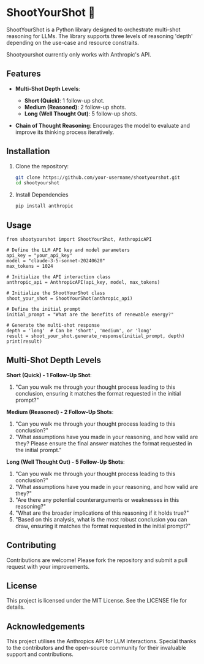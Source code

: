 # ShootYourShot 🧠

ShootYourShot is a Python library designed to orchestrate multi-shot reasoning for LLMs. The library supports three levels of reasoning 'depth' depending on the use-case and resource constraits. 

Shootyourshot currently only works with Anthropic's API.

## Features

- **Multi-Shot Depth Levels**:
  - **Short (Quick)**: 1 follow-up shot.
  - **Medium (Reasoned)**: 2 follow-up shots.
  - **Long (Well Thought Out)**: 5 follow-up shots.

- **Chain of Thought Reasoning**: Encourages the model to evaluate and improve its thinking process iteratively.

## Installation

1. Clone the repository:
   ```sh
   git clone https://github.com/your-username/shootyourshot.git
   cd shootyourshot

2. Install Dependencies
   ```sh
   pip install anthropic
   
## Usage

    
    from shootyourshot import ShootYourShot, AnthropicAPI
    
    # Define the LLM API key and model parameters
    api_key = "your_api_key"
    model = "claude-3-5-sonnet-20240620"
    max_tokens = 1024
      
    # Initialize the API interaction class
    anthropic_api = AnthropicAPI(api_key, model, max_tokens)
      
    # Initialize the ShootYourShot class
    shoot_your_shot = ShootYourShot(anthropic_api)
      
    # Define the initial prompt
    initial_prompt = "What are the benefits of renewable energy?"
      
    # Generate the multi-shot response
    depth = 'long'  # Can be 'short', 'medium', or 'long'
    result = shoot_your_shot.generate_response(initial_prompt, depth)
    print(result)

## Multi-Shot Depth Levels

**Short (Quick) - 1 Follow-Up Shot**:
  1. "Can you walk me through your thought process leading to this conclusion, ensuring it matches the format requested in the initial prompt?"

**Medium (Reasoned) - 2 Follow-Up Shots**:
  1. "Can you walk me through your thought process leading to this conclusion?"
  2. "What assumptions have you made in your reasoning, and how valid are they? Please ensure the final answer matches the format requested in the initial prompt."

**Long (Well Thought Out) - 5 Follow-Up Shots**:
  1. "Can you walk me through your thought process leading to this conclusion?"
  2. "What assumptions have you made in your reasoning, and how valid are they?"
  3. "Are there any potential counterarguments or weaknesses in this reasoning?"
  4. "What are the broader implications of this reasoning if it holds true?"
  5. "Based on this analysis, what is the most robust conclusion you can draw, ensuring it matches the format requested in the initial prompt?"

## Contributing
Contributions are welcome! Please fork the repository and submit a pull request with your improvements.

## License
This project is licensed under the MIT License. See the LICENSE file for details.

## Acknowledgements
This project utilises the Anthropics API for LLM interactions. Special thanks to the contributors and the open-source community for their invaluable support and contributions.
